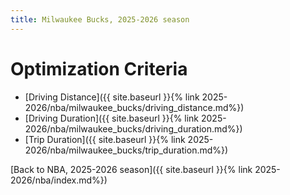 ```yaml
---
title: Milwaukee Bucks, 2025-2026 season
---
```


# Optimization Criteria
- [Driving Distance]({{ site.baseurl }}{% link 2025-2026/nba/milwaukee_bucks/driving_distance.md%})
- [Driving Duration]({{ site.baseurl }}{% link 2025-2026/nba/milwaukee_bucks/driving_duration.md%})
- [Trip Duration]({{ site.baseurl }}{% link 2025-2026/nba/milwaukee_bucks/trip_duration.md%})

[Back to NBA, 2025-2026 season]({{ site.baseurl }}{% link 2025-2026/nba/index.md%})
